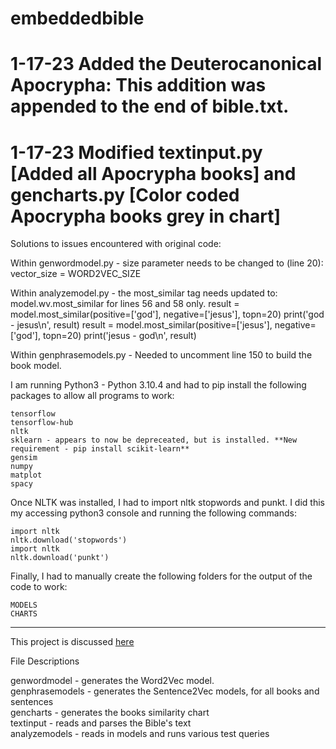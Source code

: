 # embeddedbible

# 1-17-23 Added the Deuterocanonical Apocrypha: This addition was appended to the end of bible.txt. 
# 1-17-23 Modified textinput.py [Added all Apocrypha books] and gencharts.py [Color coded Apocrypha books grey in chart]

Solutions to issues encountered with original code:

Within genwordmodel.py - size parameter needs to be changed to (line 20):
    vector_size = WORD2VEC_SIZE

Within analyzemodel.py - the most_similar tag needs updated to: model.wv.most_similar for lines 56 and 58 only.
    result = model.most_similar(positive=['god'], negative=['jesus'], topn=20)
    print('god - jesus\n', result)
    result = model.most_similar(positive=['jesus'], negative=['god'], topn=20)
    print('jesus - god\n', result)

Within genphrasemodels.py - Needed to uncomment line 150 to build the book model.

I am running Python3 - Python 3.10.4 and had to pip install the following packages to allow all programs to work:

    tensorflow
    tensorflow-hub
    nltk
    sklearn - appears to now be depreceated, but is installed. **New requirement - pip install scikit-learn**
    gensim
    numpy
    matplot
    spacy
 
Once NLTK was installed, I had to import nltk stopwords and punkt. I did this my accessing python3 console and running the following commands:

    import nltk
    nltk.download('stopwords')
    import nltk
    nltk.download('punkt')

Finally, I had to manually create the following folders for the output of the code to work:

    MODELS
    CHARTS


------------------------------------------------------------------------------------------------------------------------------------

This project is discussed <a href="https://www.christopherminson.com/articles/aibible.html">here</a>
<p>

File Descriptions
<p>
genwordmodel - generates the Word2Vec model.
<br>
genphrasemodels - generates the Sentence2Vec models, for all books and sentences
<br>
gencharts - generates the books similarity chart
<br>
textinput - reads and parses the Bible's text
<br>
analyzemodels  - reads in models and runs various test queries
<p>

